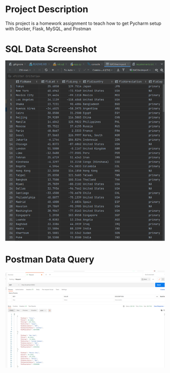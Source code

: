 # Project Description
This project is a homework assignment to teach how to get Pycharm setup with Docker, Flask, MySQL, and Postman


# SQL Data Screenshot
![pycharm data query](screenshots/query.png)

# Postman Data Query
![postman data query](screenshots/postman.png)


